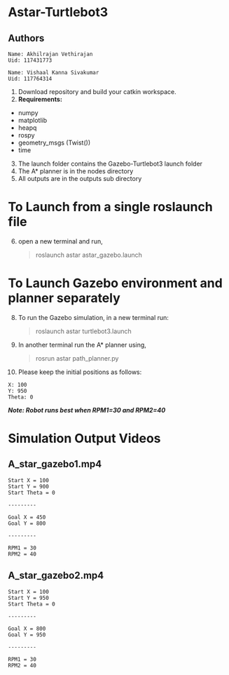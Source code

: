# Astar-Turtlebot3
## Authors
```
Name: Akhilrajan Vethirajan
Uid: 117431773

Name: Vishaal Kanna Sivakumar
Uid: 117764314
```
1. Download repository and build your catkin workspace.
2. **Requirements:** 
- numpy
- matplotlib
- heapq
- rospy
- geometry_msgs (Twist())
- time
3. The launch folder contains the Gazebo-Turtlebot3 launch folder
4. The A* planner is in the nodes directory
5. All outputs are in the outputs sub directory
# To Launch from a single roslaunch file
6. open a new terminal and run,
   > roslaunch astar astar_gazebo.launch
# To Launch Gazebo environment and planner separately

8. To run the Gazebo simulation, in a new terminal run: 
   >  roslaunch astar turtlebot3.launch
9. In another terminal run the A* planner using,

   > rosrun astar path_planner.py
   
8. Please keep the initial positions as follows:
```
X: 100
Y: 950
Theta: 0
```
 ***Note: Robot runs best when RPM1=30 and RPM2=40***
 # Simulation Output Videos
 ## A_star_gazebo1.mp4
 ```
 Start X = 100
 Start Y = 900
 Start Theta = 0
 
 ---------
 
 Goal X = 450
 Goal Y = 800
 
 ---------
 
 RPM1 = 30
 RPM2 = 40

 ```
  ## A_star_gazebo2.mp4
 ```
 Start X = 100
 Start Y = 950
 Start Theta = 0
 
 ---------
 
 Goal X = 800
 Goal Y = 950
 
 ---------
 
 RPM1 = 30
 RPM2 = 40
 ```
